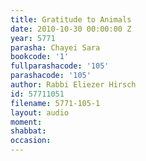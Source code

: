 ```yaml
---
title: Gratitude to Animals
date: 2010-10-30 00:00:00 Z
year: 5771
parasha: Chayei Sara
bookcode: '1'
fullparashacode: '105'
parashacode: '105'
author: Rabbi Eliezer Hirsch
id: 57711051
filename: 5771-105-1
layout: audio
moment: 
shabbat: 
occasion: 
---
```


